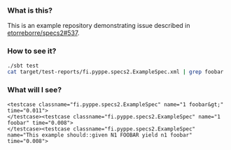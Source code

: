 ### What is this?

This is an example repository demonstrating issue described in [etorreborre/specs2#537](https://github.com/etorreborre/specs2/issues/537).

### How to see it?

```bash
./sbt test
cat target/test-reports/fi.pyppe.specs2.ExampleSpec.xml | grep foobar
```
### What will I see?

```
<testcase classname="fi.pyppe.specs2.ExampleSpec" name="1 foobar&gt;" time="0.011">
</testcase><testcase classname="fi.pyppe.specs2.ExampleSpec" name="1 foobar" time="0.008">
</testcase><testcase classname="fi.pyppe.specs2.ExampleSpec" name="This example should::given N1 FOOBAR yield n1 foobar" time="0.008">
```
